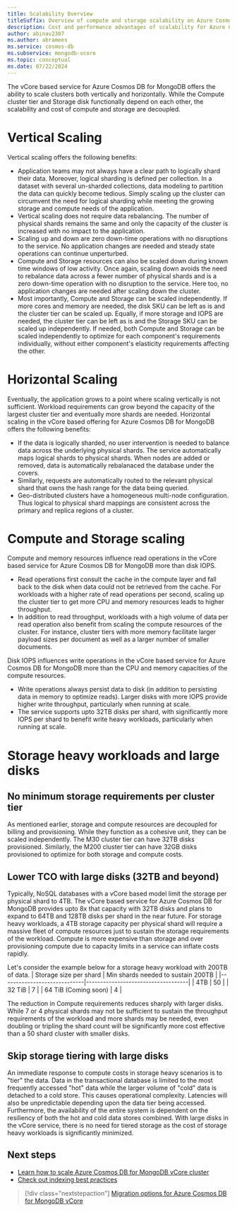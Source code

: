 ```yaml
---
title: Scalability Overview
titleSuffix: Overview of compute and storage scalability on Azure Cosmos DB for MongoDB vCore
description: Cost and performance advantages of scalability for Azure Cosmos DB for MongoDB vCore
author: abinav2307
ms.author: abramees
ms.service: cosmos-db
ms.subservice: mongodb-vcore
ms.topic: conceptual
ms.date: 07/22/2024
---
```


The vCore based service for Azure Cosmos DB for MongoDB offers the ability to scale clusters both vertically and horizontally. While the Compute cluster tier and Storage disk functionally depend on each other, the scalability and cost of compute and storage are decoupled.

# Vertical Scaling
Vertical scaling offers the following benefits:
- Application teams may not always have a clear path to logically shard their data. Moreover, logical sharding is defined per collection. In a dataset with several un-sharded collections, data modeling to partition the data can quickly become tedious. Simply scaling up the cluster can circumvent the need for logical sharding while meeting the growing storage and compute needs of the application.
- Vertical scaling does not require data rebalancing. The number of physical shards remains the same and only the capacity of the cluster is increased with no impact to the application.
- Scaling up and down are zero down-time operations with no disruptions to the service. No application changes are needed and steady state operations can continue unperturbed.
- Compute and Storage resources can also be scaled down during known time windows of low activity. Once again, scaling down avoids the need to rebalance data across a fewer number of physical shards and is a zero down-time operation with no disruption to the service. Here too, no application changes are needed after scaling down the cluster.
- Most importantly, Compute and Storage can be scaled independently. If more cores and memory are needed, the disk SKU can be left as is and the cluster tier can be scaled up. Equally, if more storage and IOPS are needed, the cluster tier can be left as is and the Storage SKU can be scaled up independently. If needed, both Compute and Storage can be scaled independently to optimize for each component's requirements individually, without either component's elasticity requirements affecting the other.


# Horizontal Scaling
Eventually, the application grows to a point where scaling vertically is not sufficient. Workload requirements can grow beyond the capacity of the largest cluster tier and eventually more shards are needed. Horizontal scaling in the vCore based offering for Azure Cosmos DB for MongoDB offers the following benefits:
- If the data is logically sharded, no user intervention is needed to balance data across the underlying physical shards. The service automatically maps logical shards to physical shards. When nodes are added or removed, data is automatically rebalanaced the database under the covers.
- Similarly, requests are automatically routed to the relevant physical shard that owns the hash range for the data being queried.
- Geo-distributed clusters have a homogeneous multi-node configuration. Thus logical to physical shard mappings are consistent across the primary and replica regions of a cluster.


# Compute and Storage scaling
Compute and memory resources influence read operations in the vCore based service for Azure Cosmos DB for MongoDB more than disk IOPS. 
- Read operations first consult the cache in the compute layer and fall back to the disk when data could not be retrieved from the cache. For workloads with a higher rate of read operations per second, scaling up the cluster tier to get more CPU and memory resources leads to higher throughput.
- In addition to read throughput, workloads with a high volume of data per read operation also benefit from scaling the compute resources of the cluster. For instance, cluster tiers with more memory facilitate larger payload sizes per document as well as a larger number of smaller documents.

Disk IOPS influences write operations in the vCore based service for Azure Cosmos DB for MongoDB more than the CPU and memory capacities of the compute resources.
- Write operations always persist data to disk (in addition to persisting data in memory to optimize reads). Larger disks with more IOPS provide higher write throughput, particularly when running at scale.
- The service supports upto 32TB disks per shard, with significantly more IOPS per shard to benefit write heavy workloads, particularly when running at scale.


# Storage heavy workloads and large disks
## No minimum storage requirements per cluster tier
As mentioned earlier, storage and compute resources are decoupled for billing and provisioning. While they function as a cohesive unit, they can be scaled independently. The M30 cluster tier can have 32TB disks provisioned. Similarly, the M200 cluster tier can have 32GB disks provisioned to optimize for both storage and compute costs. 

## Lower TCO with large disks (32TB and beyond)
Typically, NoSQL databases with a vCore based model limit the storage per physical shard to 4TB. The vCore based service for Azure Cosmos DB for MongoDB provides upto 8x that capacity with 32TB disks and plans to expand to 64TB and 128TB disks per shard in the near future. For storage heavy workloads, a 4TB storage capacity per physical shard will require a massive fleet of compute resources just to sustain the storage requirements of the workload. Compute is more expensive than storage and over provisioning compute due to capacity limits in a service can inflate costs rapidly. 

Let's consider the example below for a storage heavy workload with 200TB of data. 
| Storage size per shard      | Min shards needed to sustain 200TB | 
|-----------------------------|------------------------------------|
| 4TB                         | 50                                 | 
| 32 TiB                      | 7                                  | 
| 64 TiB (Coming soon)        | 4                                  | 

The reduction in Compute requirements reduces sharply with larger disks. While 7 or 4 physical shards may not be sufficient to sustain the throughput requirements of the workload and more shards may be needed, even doubling or tripling the shard count will be significantly more cost effective than a 50 shard cluster with smaller disks.

## Skip storage tiering with large disks
An immediate response to compute costs in storage heavy scenarios is to "tier" the data. Data in the transactional database is limited to the most frequently accessed "hot" data while the larger volume of "cold" data is detached to a cold store. This causes operational complexity. Latencies will also be unpredictable depending upon the data tier being accessed. Furthermore, the availability of the entire system is dependent on the resiliency of both the hot and cold data stores combined. With large disks in the vCore service, there is no need for tiered storage as the cost of storage heavy workloads is significantly minimized.

## Next steps
- [Learn how to scale Azure Cosmos DB for MongoDB vCore cluster](./how-to-scale-cluster.md)
- [Check out indexing best practices](./how-to-create-indexes.md)

> [!div class="nextstepaction"]
> [Migration options for Azure Cosmos DB for MongoDB vCore](migration-options.md)

